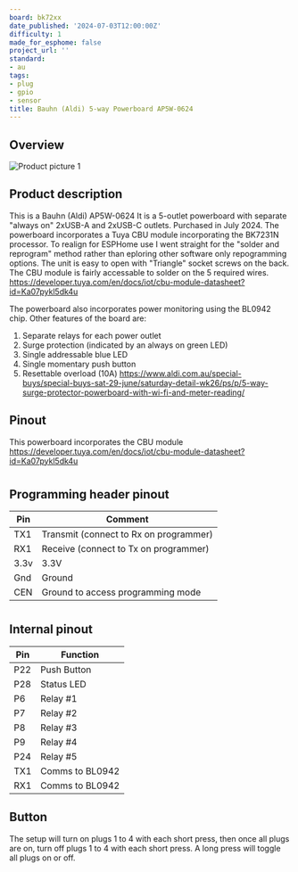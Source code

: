 ```yaml
---
board: bk72xx
date_published: '2024-07-03T12:00:00Z'
difficulty: 1
made_for_esphome: false
project_url: ''
standard:
- au
tags:
- plug
- gpio
- sensor
title: Bauhn (Aldi) 5-way Powerboard AP5W-0624
---
```


## Overview

![Product picture 1](20240712_102440.jpg "Bauhn AP5W-0624")

## Product description

This is a Bauhn (Aldi) AP5W-0624 It is a 5-outlet powerboard with separate "always on" 2xUSB-A and 2xUSB-C outlets.  Purchased in July 2024.
The powerboard incorporates a Tuya CBU module incorporating the BK7231N processor.
To realign for ESPHome use I went straight for the "solder and reprogram" method rather than eploring other software only repogramming options.
The unit is easy to open with "Triangle" socket screws on the back. The CBU module is fairly accessable to solder on the 5 required wires.
https://developer.tuya.com/en/docs/iot/cbu-module-datasheet?id=Ka07pykl5dk4u


The powerboard also incorporates power monitoring using the BL0942 chip.
Other features of the board are:
1) Separate relays for each power outlet
2) Surge protection (indicated by an always on green LED)
3) Single addressable blue LED
4) Single momentary push button
5) Resettable overload (10A)
https://www.aldi.com.au/special-buys/special-buys-sat-29-june/saturday-detail-wk26/ps/p/5-way-surge-protector-powerboard-with-wi-fi-and-meter-reading/

## Pinout

This powerboard incorporates the CBU module
https://developer.tuya.com/en/docs/iot/cbu-module-datasheet?id=Ka07pykl5dk4u

#

## Programming header pinout

| Pin   | Comment                                                 |
| ----- | ------------------------------------------------------- |
| TX1   |   Transmit (connect to Rx on programmer)                |
| RX1   |   Receive  (connect to Tx on programmer)                |
| 3.3v  |   3.3V                                                  |
| Gnd   |   Ground                                                |
| CEN   |  Ground to access programming mode                      |
#

## Internal pinout

| Pin    | Function                      |
| ------ | ----------------------------- |
| P22    | Push Button                    |
| P28    | Status LED                    |
| P6     | Relay #1                      |
| P7     | Relay #2                      |
| P8     | Relay #3                      |
| P9     | Relay #4                      |
| P24    | Relay #5                      |
| TX1    | Comms to BL0942               |
| RX1    | Comms to BL0942               |

## Button

The setup will turn on plugs 1 to 4 with each short press, then once all plugs are on, turn off plugs 1 to 4 with each short press.
A long press will toggle all plugs on or off.